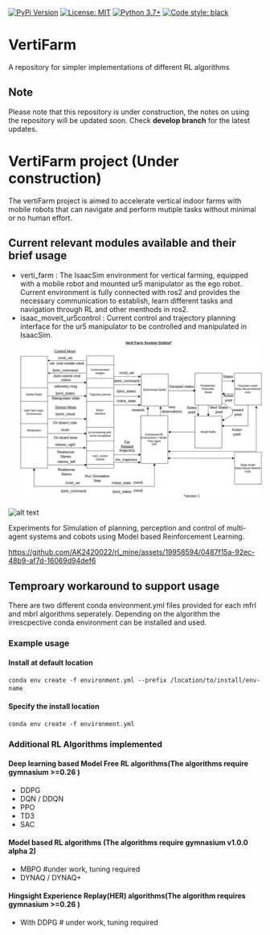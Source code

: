 [![PyPi Version](https://img.shields.io/pypi/v/mbrl)](https://pypi.org/project/mbrl/)
[![License: MIT](https://img.shields.io/badge/license-MIT-blue.svg)](https://github.com/facebookresearch/mbrl-lib/tree/main/LICENSE)
[![Python 3.7+](https://img.shields.io/badge/python-3.7+-blue.svg)](https://www.python.org/downloads/release/python-360/)
[![Code style: black](https://img.shields.io/badge/code%20style-black-000000.svg)](https://github.com/psf/black)

# VertiFarm

A repository for simpler implementations of different RL algorithms 

## Note
Please note that this repository is under construction, the notes on using the repository will be updated soon. Check **develop branch** for the latest updates.

# VertiFarm project (Under construction)
The vertiFarm project is aimed to accelerate vertical indoor farms with mobile robots that can navigate and perform mutiple tasks without minimal or no human effort.
##  Current relevant modules available and their brief usage
 - verti_farm : The IsaacSim environment for vertical farming, equipped with a mobile robot and mounted ur5 manipulator as the ego robot. Current environment is fully connected with ros2 and provides the necessary communication to establish, learn different tasks and navigation through RL and other menthods in ros2.
 - isaac_moveit_ur5control : Current control and trajectory planning interface for the ur5 manipulator to be controlled and manipulated in IsaacSim. 
![alt text](docs/verti_farm_v1.png)

![alt text](docs/env.png)

Experiments for  Simulation of planning, perception and control of multi-agent systems and cobots using Model based Reinforcement Learning.


https://github.com/AK2420022/rl_mine/assets/19958594/0487f15a-92ec-48b9-af7d-16069d94def6

## Temproary workaround to support usage
 There are two different conda environment.yml files provided for each mfrl and mbrl algorithms seperately. Depending on the algorithm the irrescpective conda environment can be installed and used. 
 ### Example usage
 #### Install at default location
 ```
 conda env create -f environment.yml --prefix /location/to/install/env-name
 ```
 #### Specify the install location
 ```
 conda env create -f environment.yml
 ```
 ### Additional RL Algorithms implemented
 #### Deep learning based Model Free RL algorithms(The algorithms require gymnasium >=0.26 )
 - DDPG
 - DQN / DDQN
 - PPO
 - TD3
 - SAC
 #### Model based RL algorithms (The algorithms require gymnasium v1.0.0 alpha 2)
 - MBPO #under work, tuning required
 - DYNAQ / DYNAQ+
 #### Hingsight Experience Replay(HER) algorithms(The algorithm requires gymnasium >=0.26 )
 - With DDPG # under work, tuning required
